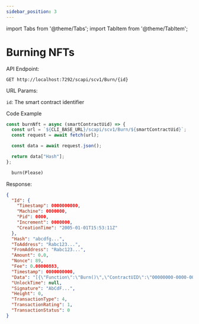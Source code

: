 ```yaml
---
sidebar_position: 3
---
```


import Tabs from '@theme/Tabs';
import TabItem from '@theme/TabItem';

# Burning NFTs

API Endpoint:

```
GET http://localhost:7292/scapi/scv1/Burn/{id}
```

URL Params:

`id`: The smart contract identifier

Code Example

<Tabs>
<TabItem value="js" label="NodeJS">

```js
const burnNft = async (smartContractUid) => {
  const url = `${CLI_BASE_URL}/scapi/scv1/Burn/${smartContractUid}`;
  const request = await fetch(url);

  const data = await request.json();

  return data["Hash"];
};
```

</TabItem>

<TabItem value="py" label="Python">

```python
  burn(Please)
```

</TabItem>
</Tabs>

Response:

```json
{
  "Id": {
    "Timestamp": 0000000000,
    "Machine": 0000000,
    "Pid": 0000,
    "Increment": 0000000,
    "CreationTime": "2005-01-01T15:53:11Z"
  },
  "Hash": "abcdfg...",
  "ToAddress": "Rabc123...",
  "FromAddress": "Rabc123...",
  "Amount": 0.0,
  "Nonce": 89,
  "Fee": 0.00000883,
  "Timestamp": 0000000000,
  "Data": "[{\"Function\":\"Burn()\",\"ContractUID\":\"00000000-0000-0000-0000-000000000000\",\"FromAddress\":\"Rabc123...\"}]",
  "UnlockTime": null,
  "Signature": "AbCdF...",
  "Height": 0,
  "TransactionType": 4,
  "TransactionRating": 1,
  "TransactionStatus": 0
}
```
